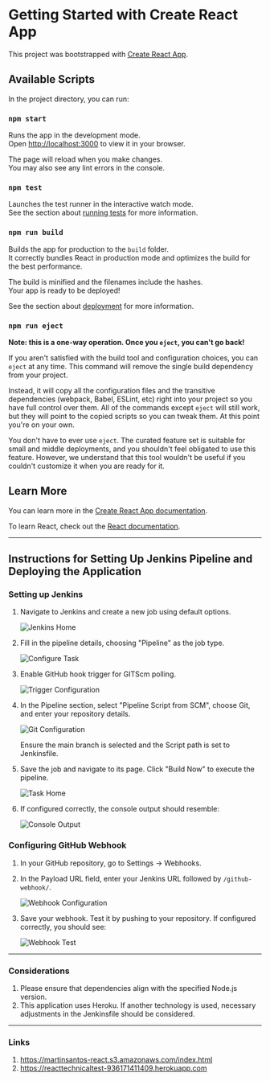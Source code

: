 # Getting Started with Create React App

This project was bootstrapped with [Create React App](https://github.com/facebook/create-react-app).

## Available Scripts

In the project directory, you can run:

### `npm start`

Runs the app in the development mode.\
Open [http://localhost:3000](http://localhost:3000) to view it in your browser.

The page will reload when you make changes.\
You may also see any lint errors in the console.

### `npm test`

Launches the test runner in the interactive watch mode.\
See the section about [running tests](https://facebook.github.io/create-react-app/docs/running-tests) for more information.

### `npm run build`

Builds the app for production to the `build` folder.\
It correctly bundles React in production mode and optimizes the build for the best performance.

The build is minified and the filenames include the hashes.\
Your app is ready to be deployed!

See the section about [deployment](https://facebook.github.io/create-react-app/docs/deployment) for more information.

### `npm run eject`

**Note: this is a one-way operation. Once you `eject`, you can't go back!**

If you aren't satisfied with the build tool and configuration choices, you can `eject` at any time. This command will remove the single build dependency from your project.

Instead, it will copy all the configuration files and the transitive dependencies (webpack, Babel, ESLint, etc) right into your project so you have full control over them. All of the commands except `eject` will still work, but they will point to the copied scripts so you can tweak them. At this point you're on your own.

You don't have to ever use `eject`. The curated feature set is suitable for small and middle deployments, and you shouldn't feel obligated to use this feature. However, we understand that this tool wouldn't be useful if you couldn't customize it when you are ready for it.

## Learn More

You can learn more in the [Create React App documentation](https://facebook.github.io/create-react-app/docs/getting-started).

To learn React, check out the [React documentation](https://reactjs.org/).

---

## Instructions for Setting Up Jenkins Pipeline and Deploying the Application

### Setting up Jenkins

1. Navigate to Jenkins and create a new job using default options.

   ![Jenkins Home](https://github.com/MartinSantos28/TestBap/blob/main/ReadMeImages/Jenkinshome.png)

2. Fill in the pipeline details, choosing "Pipeline" as the job type.

   ![Configure Task](https://github.com/MartinSantos28/TestBap/blob/main/ReadMeImages/ConfTarea.png)

3. Enable GitHub hook trigger for GITScm polling.

   ![Trigger Configuration](https://github.com/MartinSantos28/TestBap/blob/main/ReadMeImages/TriggerConf.png)

4. In the Pipeline section, select "Pipeline Script from SCM", choose Git, and enter your repository details.

   ![Git Configuration](https://github.com/MartinSantos28/TestBap/blob/main/ReadMeImages/GitConf.png)

   Ensure the main branch is selected and the Script path is set to Jenkinsfile.

5. Save the job and navigate to its page. Click "Build Now" to execute the pipeline.

   ![Task Home](https://github.com/MartinSantos28/TestBap/blob/main/ReadMeImages/TareaHome.png)

6. If configured correctly, the console output should resemble:

   ![Console Output](https://github.com/MartinSantos28/TestBap/blob/main/ReadMeImages/SalidaConsola.png)

### Configuring GitHub Webhook

1. In your GitHub repository, go to Settings -> Webhooks.

2. In the Payload URL field, enter your Jenkins URL followed by `/github-webhook/`.

   ![Webhook Configuration](https://github.com/MartinSantos28/TestBap/blob/main/ReadMeImages/Webhook.png)

3. Save your webhook. Test it by pushing to your repository. If configured correctly, you should see:

   ![Webhook Test](https://github.com/MartinSantos28/TestBap/blob/main/ReadMeImages/WebHookOk.png)

---
### Considerations

1. Please ensure that dependencies align with the specified Node.js version.
2. This application uses Heroku. If another technology is used, necessary adjustments in the Jenkinsfile should be considered.


---
### Links 

1. https://martinsantos-react.s3.amazonaws.com/index.html
2. https://reacttechnicaltest-936171411409.herokuapp.com